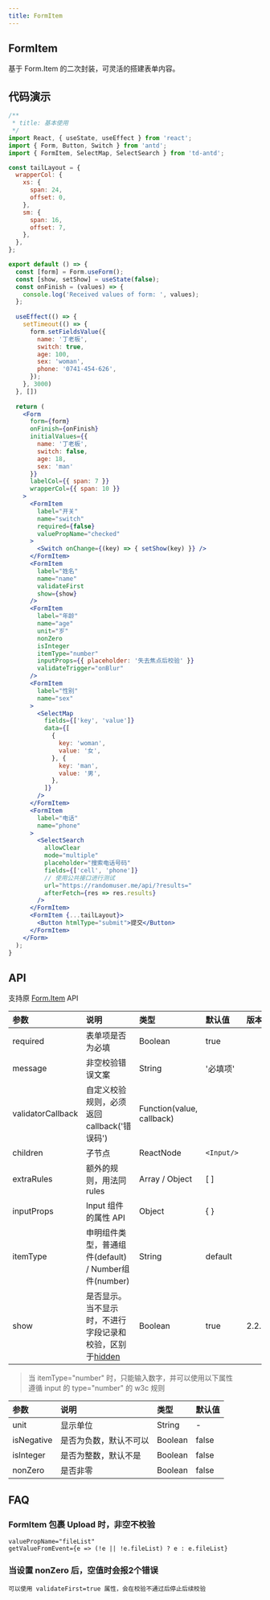 ```yaml
---
title: FormItem
---
```


## FormItem

基于 Form.Item 的二次封装，可灵活的搭建表单内容。

## 代码演示

```jsx
/**
 * title: 基本使用
 */
import React, { useState, useEffect } from 'react';
import { Form, Button, Switch } from 'antd';
import { FormItem, SelectMap, SelectSearch } from 'td-antd';

const tailLayout = {
  wrapperCol: {
    xs: {
      span: 24,
      offset: 0,
    },
    sm: {
      span: 16,
      offset: 7,
    },
  },
};

export default () => {
  const [form] = Form.useForm();
  const [show, setShow] = useState(false);
  const onFinish = (values) => {
    console.log('Received values of form: ', values);
  };
  
  useEffect(() => {
    setTimeout(() => {
      form.setFieldsValue({
        name: '丁老板',
        switch: true,
        age: 100,
        sex: 'woman',
        phone: '0741-454-626',
      });
    }, 3000)
  }, [])
  
  return (
    <Form
      form={form}
      onFinish={onFinish}
      initialValues={{
        name: '丁老板',
        switch: false,
        age: 18,
        sex: 'man'
      }}
      labelCol={{ span: 7 }}
      wrapperCol={{ span: 10 }}
    >
      <FormItem
        label="开关"
        name="switch"
        required={false}
        valuePropName="checked"
      >
        <Switch onChange={(key) => { setShow(key) }} />
      </FormItem>
      <FormItem
        label="姓名"
        name="name"
        validateFirst
        show={show}
      />
      <FormItem
        label="年龄"
        name="age"
        unit="岁"
        nonZero
        isInteger
        itemType="number"
        inputProps={{ placeholder: '失去焦点后校验' }}
        validateTrigger="onBlur"
      />
      <FormItem
        label="性别"
        name="sex"
      >
        <SelectMap
          fields={['key', 'value']}
          data={[
            {
              key: 'woman',
              value: '女',
            }, {
              key: 'man',
              value: '男',
            },
          ]}
        />
      </FormItem>
      <FormItem
        label="电话"
        name="phone"
      >
        <SelectSearch
          allowClear
          mode="multiple"
          placeholder="搜索电话号码"
          fields={['cell', 'phone']}
          // 使用公共接口进行测试
          url="https://randomuser.me/api/?results="
          afterFetch={res => res.results}
        />
      </FormItem>
      <FormItem {...tailLayout}>
        <Button htmlType="submit">提交</Button>
      </FormItem>
    </Form>
  );
}
```

## API

支持原 [Form.Item](https://ant-design.gitee.io/components/form-cn/#Form.Item) API

|参数|说明|类型|默认值|版本|
|:--|:--|:--|:--|:--|
|required|表单项是否为必填|Boolean|true|
|message|非空校验错误文案|String|'必填项'|
|validatorCallback|自定义校验规则，必须返回callback('错误码')|Function(value, callback)||
|children|子节点| ReactNode |`<Input/>`|
|extraRules|额外的规则，用法同 rules|Array / Object|[ ]|
|inputProps|Input 组件的属性 API|Object|{ }|
|itemType|申明组件类型，普通组件(default) / Number组件(number)|String|default|
|show|是否显示。当不显示时，不进行字段记录和校验，区别于[hidden](https://ant-design.gitee.io/components/form-cn/#Form.Item)|Boolean|true|2.2.0|

> 当 itemType="number" 时，只能输入数字，并可以使用以下属性<br />
> 遵循 input 的 type="number" 的 w3c 规则

|参数|说明|类型|默认值|
|:--|:--|:--|:--|
|unit|显示单位|String|-|
|isNegative|是否为负数，默认不可以| Boolean |false|
|isInteger|是否为整数，默认不是|Boolean |false|
|nonZero|是否非零|Boolean |false|

## FAQ

### FormItem 包裹 Upload 时，非空不校验

```
valuePropName="fileList"
getValueFromEvent={e => (!e || !e.fileList) ? e : e.fileList}
```

### 当设置 nonZero 后，空值时会报2个错误

```
可以使用 validateFirst=true 属性，会在校验不通过后停止后续校验
```
